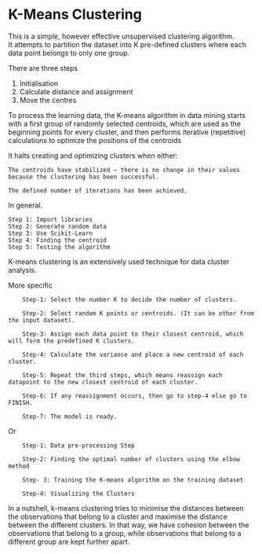 # K-Means Clustering


This is a simple, however effective unsupervised clustering algorithm.  
It attempts to partition the dataset into K pre-defined clusters where each data point belongs to only one group.

There are three steps

1. Initialisation
2. Calculate distance and assignment
3. Move the centres


To process the learning data, the K-means algorithm in data mining starts with a first group of randomly selected centroids, which are used as the beginning points for every cluster, and then performs iterative (repetitive) calculations to optimize the positions of the centroids

It halts creating and optimizing clusters when either:

    The centroids have stabilized — there is no change in their values because the clustering has been successful.

    The defined number of iterations has been achieved.

In general.

    Step 1: Import libraries
    Step 2: Generate random data
    Step 3: Use Scikit-Learn
    Step 4: Finding the centroid
    Step 5: Testing the algorithm

K-means clustering is an extensively used technique for data cluster analysis.

More specific

        Step-1: Select the number K to decide the number of clusters.

        Step-2: Select random K points or centroids. (It can be other from the input dataset).

        Step-3: Assign each data point to their closest centroid, which will form the predefined K clusters.

        Step-4: Calculate the variance and place a new centroid of each cluster.

        Step-5: Repeat the third steps, which means reassign each datapoint to the new closest centroid of each cluster.

        Step-6: If any reassignment occurs, then go to step-4 else go to FINISH.

        Step-7: The model is ready.


Or

        Step-1: Data pre-processing Step

        Step-2: Finding the optimal number of clusters using the elbow method

        Step- 3: Training the K-means algorithm on the training dataset

        Step-4: Visualizing the Clusters



In a nutshell, k-means clustering tries to minimise the distances between the observations that belong to a cluster and maximise the distance between the different clusters. In that way, we have cohesion between the observations that belong to a group, while observations that belong to a different group are kept further apart.
